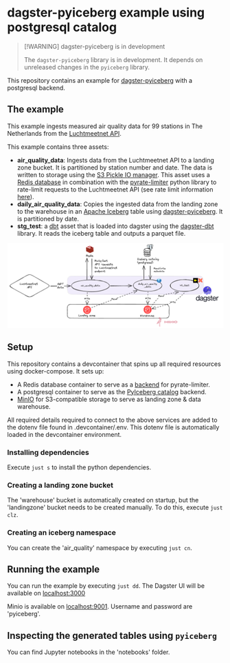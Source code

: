 # dagster-pyiceberg example using postgresql catalog

> [!WARNING] dagster-pyiceberg is in development
>
> The `dagster-pyiceberg` library is in development. It depends on unreleased changes in the `pyiceberg` library.

This repository contains an example for [dagster-pyiceberg](https://jasperhg90.github.io/dagster-pyiceberg/) with a postgresql backend.

## The example

This example ingests measured air quality data for 99 stations in The Netherlands from the [Luchtmeetnet API](https://api-docs.luchtmeetnet.nl/).

This example contains three assets:

- **air_quality_data**: Ingests data from the Luchtmeetnet API to a landing zone bucket. It is partitioned by station number and date. The data is written to storage using the [S3 Pickle IO manager](https://docs.dagster.io/_apidocs/libraries/dagster-aws#dagster_aws.s3.S3PickleIOManager). This asset uses a [Redis database](https://redis.io/) in combination with the [pyrate-limiter](https://pypi.org/project/pyrate-limiter/) python library to rate-limit requests to the Luchtmeetnet API (see rate limit information [here](https://api-docs.luchtmeetnet.nl/)).
- **daily_air_quality_data**: Copies the ingested data from the landing zone to the warehouse in an [Apache Iceberg](https://iceberg.apache.org/) table using [dagster-pyiceberg](https://github.com/JasperHG90/dagster-pyiceberg). It is partitioned by date.
- **stg_test**: a [dbt](https://www.getdbt.com/) asset that is loaded into dagster using the [dagster-dbt](https://www.getdbt.com/) library. It reads the iceberg table and outputs a parquet file.

![](./docs/assets.png)

## Setup

This repository contains a devcontainer that spins up all required resources using docker-compose. It sets up:

- A Redis database container to serve as a [backend](https://pyratelimiter.readthedocs.io/en/latest/modules/pyrate_limiter.buckets.redis_bucket.html) for pyrate-limiter.
- A postgresql container to serve as the [PyIceberg catalog](https://py.iceberg.apache.org/reference/pyiceberg/catalog/sql/) backend.
- [MinIO](https://min.io/) for S3-compatible storage to serve as landing zone & data warehouse.

All required details required to connect to the above services are added to the dotenv file found in .devcontainer/.env. This dotenv file is automatically loaded in the devcontainer environment.

### Installing dependencies

Execute `just s` to install the python dependencies.

### Creating a landing zone bucket

The 'warehouse' bucket is automatically created on startup, but the 'landingzone' bucket needs to be created manually. To do this, execute `just clz`.

### Creating an iceberg namespace

You can create the 'air_quality' namespace by executing `just cn`.

## Running the example

You can run the example by executing `just dd`. The Dagster UI will be available on [localhost:3000](http://localhost:3000)

Minio is available on [localhost:9001](http://localhost:9001). Username and password are 'pyiceberg'.

## Inspecting the generated tables using `pyiceberg`

You can find Jupyter notebooks in the 'notebooks' folder.
